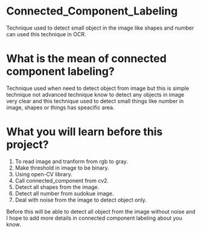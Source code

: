 # Connected_Component_Labeling
Technique used to detect small object in the image like shapes and number can used this technique in OCR.

# What is the mean of connected component labeling?
Technique used when need to detect object from image but this is simple technique not advanced technique 
know to detect any objects in image very clear and this technique used to detect small things like number
in image, shapes or things has speacific area.


# What you will learn before this project?
1) To read image and tranform from rgb to gray.
2) Make threshold in image to be binary.
3) Using open-CV library.
4) Call connected_component from cv2.
5) Detect all shapes from the image.
6) Detect all number from sudokue image.
7) Deal with noise from the image to detect object only.


Before this will be able to detect all object from the image without noise and I hope
to add more details in connected component labeling about you know.



